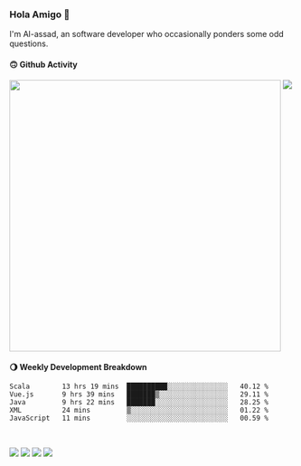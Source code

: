 ### Hola Amigo 🤣   

I'm Al-assad, an software developer who occasionally ponders some odd questions.  
 
#### 🙃 Github Activity 
<div>
  <img src="https://github-readme-stats.vercel.app/api?username=al-assad&show_icons=true" align="top" style="display: inline-block;" width="480"/>
  <img src="https://github-readme-stats.vercel.app/api/top-langs/?username=al-assad&hide=css,html&langs_count=8&layout=compact" align="top" style="display: inline-block;"/>
</div>

#### 🌖 Weekly Development Breakdown
<!--START_SECTION:waka-->
```text
Scala        13 hrs 19 mins  ██████████░░░░░░░░░░░░░░░   40.12 % 
Vue.js       9 hrs 39 mins   ███████▒░░░░░░░░░░░░░░░░░   29.11 % 
Java         9 hrs 22 mins   ███████░░░░░░░░░░░░░░░░░░   28.25 % 
XML          24 mins         ▒░░░░░░░░░░░░░░░░░░░░░░░░   01.22 % 
JavaScript   11 mins         ░░░░░░░░░░░░░░░░░░░░░░░░░   00.59 % 
```
<!--END_SECTION:waka-->

<br>

<a href="https://twitter.com/Alassad_dev"><img src="https://img.shields.io/badge/Twitter-@Alassad__dev-blue?style=flat&logo=twitter" /></a>
<a href="https://t.me/alassad_dev"><img src="https://img.shields.io/badge/Telegram-@alassad__dev-orange?style=flat&logo=telegram" /></a>
<a href="https://yulinying.notion.site"><img src="https://img.shields.io/badge/Notion-Al--assad's_Blog-red?style=flat&logo=notion" /></a>
<a href="https://yulinying.notion.site/Notes-0dbfb98e35034fd5ba4a21cea8006145"><img src="https://img.shields.io/badge/Notion-Al--assad's_Note-yellow?style=flat&logo=notion" /></a>

